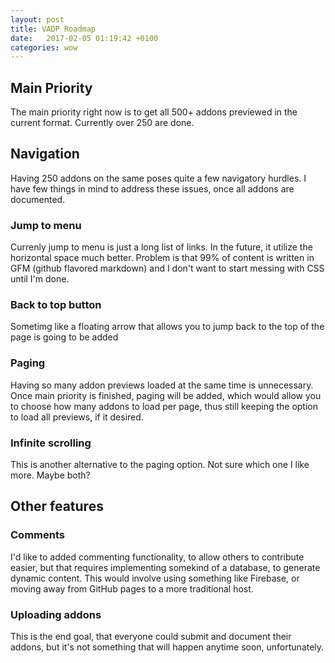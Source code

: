 ```yaml
---
layout: post
title: VADP Roadmap
date:   2017-02-05 01:19:42 +0100
categories: wow
---
```


## Main Priority
The main priority right now is to get all 500+ addons previewed in the current format. Currently over 250 are done.

## Navigation
Having 250 addons on the same poses quite a few navigatory hurdles. I have few things in mind to address these issues, once all addons are documented.

### Jump to menu
Currenly jump to menu is just a long list of links. In the future, it utilize the horizontal space much better. Problem is that 99% of content is written in GFM (github flavored markdown) and I don't want to start messing with CSS until I'm done.

### Back to top button
Sometimg like a floating arrow that allows you to jump back to the top of the page is going to be added

### Paging
Having so many addon previews loaded at the same time is unnecessary. Once main priority is finished, paging will be added, which would allow you to choose how many addons to load per page, thus still keeping the option to load all previews, if it desired.

### Infinite scrolling
This is another alternative to the paging option. Not sure which one I like more. Maybe both?

## Other features

### Comments
I'd like to added commenting functionality, to allow others to contribute easier, but that requires implementing somekind of a database, to generate dynamic content. This would involve using something like Firebase, or moving away from GitHub pages to a more traditional host.

### Uploading addons
This is the end goal, that everyone could submit and document their addons, but it's not something that will happen anytime soon, unfortunately.